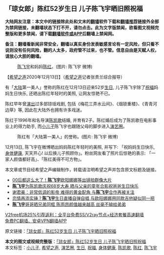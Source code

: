  <h2>「琼女郎」陈红52岁生日 儿子陈飞宇晒旧照祝福</h2> <p class="notice"><b>大陆网友注意：本文中的链接除此处和文末的<a href="https://github.com/bannedbook/fanqiang" >翻墙</a>软件下载和<a href="https://github.com/killgcd/justmysocks/blob/master/README.md">翻墙推荐</a>链接外全部为禁网链接，未翻墙状态下打不开，请勿点击。此为文字版禁闻，欲看图文视频完整版和更多禁闻，请下载<a href="https://github.com/bannedbook/fanqiang">翻墙软件或APP</a>后翻墙上禁闻网。</p><p>备注：翻墙看新闻非常安全，翻墙以真实身份发表敏感言论有一定风险，但只看不说则没有任何风险，翻的人太多，政府管不过来，也不管。信息自由是天赋人权，请放心大胆的翻墙。</b></p>  <div class="entry"> <figure><figcaption><a href="https://www.bannedbook.org/bnews/tag/%E9%99%88%E9%A3%9E%E5%AE%87/" class="st_tag internal_tag" rel="tag" title="标签 陈飞宇 下的日志">陈飞宇</a>和妈妈<a href="https://www.bannedbook.org/bnews/tag/%e9%99%88%e7%ba%a2/" class="st_tag internal_tag" rel="tag" title="标签 陈红 下的日志">陈红</a>。(图片: 陈飞宇 微博)</figcaption></figure> <p>【<span class='wp_keywordlink_affiliate'><a href="https://www.soundofhope.org" title="希望之声" target="_blank">希望之声</a></span>2020年12月13日】（<a href="https://www.bannedbook.org/bnews/tag/%e5%b8%8c%e6%9c%9b%e4%b9%8b%e5%a3%b0/" class="st_tag internal_tag" rel="tag" title="标签 希望之声 下的日志">希望之声</a>记者张贵兰综合报导）</p> <p>有「<span class='wp_keywordlink_affiliate'><a href="https://www.bannedbook.org/" title="大陆" target="_blank">大陆</a></span>第一美人」誉称的陈红在12月13日迎来52岁<a href="https://www.bannedbook.org/bnews/tag/%E7%94%9F%E6%97%A5/" class="st_tag internal_tag" rel="tag" title="标签 生日 下的日志">生日</a>, 儿子陈飞宇除了<a href="https://www.bannedbook.org/bnews/tag/%E7%A5%9D%E7%A6%8F/" class="st_tag internal_tag" rel="tag" title="标签 祝福 下的日志">祝福</a>妈妈生日快乐, 还晒出陈红年轻时的美照, 让网友惊艳不已。</p>  <p>陈红早年曾<span class='wp_keywordlink_affiliate'><a href="https://zh-cn.shenyunperformingarts.org/" title="演出" target="_blank">演出</a></span>过多部琼瑶戏剧, 包括《梅花三弄水云间》、《烟锁重楼》、《青青河边草》等, 因此在大陆外也拥有许多戏迷。</p> <p>陈红于1996年和名导演<a href="https://www.bannedbook.org/bnews/tag/%e9%99%88%e5%87%af%e6%ad%8c/" class="st_tag internal_tag" rel="tag" title="标签 陈凯歌 下的日志">陈凯歌</a>结婚, 并育有2子。陈红婚后成为了陈凯歌在电影事业上的得力助手, 而<a href="https://www.bannedbook.org/bnews/tag/%E5%B0%8F%E5%84%BF%E5%AD%90/" class="st_tag internal_tag" rel="tag" title="标签 小儿子 下的日志">小儿子</a>陈飞宇也跟随父母的脚步进入<a href="https://www.bannedbook.org/bnews/tag/%e6%bc%94%e8%89%ba%e5%9c%88/" class="st_tag internal_tag" rel="tag" title="标签 演艺圈 下的日志">演艺圈</a>。</p>  <figure><figcaption>陈红有「大陆第一美人」的誉称。(图片: 陈飞宇 微博)</figcaption></figure> <p>12月13日, 陈飞宇在微博晒出妈妈陈红年轻时的美照, 并写下: 「祝妈妈生日快乐, <a href="https://www.bannedbook.org/bnews/tag/%E8%BA%AB%E4%BD%93%E5%81%A5%E5%BA%B7/" class="st_tag internal_tag" rel="tag" title="标签 身体健康 下的日志">身体健康</a>, 天天开心! 以后换儿子照顾你」。粉丝网友看了照片后惊艳的表示: 「一家人颜值都好高」、「陈红美得不可方物」。   </p> <p>本文章或节目经希望之声编辑制作，转载请注明希望之声并包含原文标题及链接。</p>  <ul class='op-related-articles' title='相关阅读'> <li><a href='https://www.bannedbook.org/bnews/yule/20200916/1397235.html' target='_blank'>00后都这么大了！<b>陈飞宇</b>欧阳娜娜等出镜拍群像大片</a></li> <li><a href='https://www.bannedbook.org/bnews/yule/20200813/1379385.html' target='_blank'><b>陈飞宇</b>为陈凯歌庆祝68岁大寿 晒与父亲的童年合影祝爸爸生日快乐</a></li> <li><a href='https://www.bannedbook.org/bnews/yule/20200425/1318816.html' target='_blank'>谢君豪：非常低调的影帝 难得的黄金配角 与<b>陈飞宇</b>合作再被关注</a></li> <li><a href='https://www.bannedbook.org/bnews/yule/20200412/1310776.html' target='_blank'>恋情再添实锤？<b>陈飞宇</b>生日直播自弹自唱 与欧阳娜娜用同款吉他疑似同一把</a></li> <li><a href='https://www.bannedbook.org/bnews/yule/20200119/1261201.html' target='_blank'><b>陈飞宇</b>哥哥晒兄弟同框 陈雨昂颜值越来越高 丝毫不输给弟弟</a></li> </ul> <p class="texttj"> <a href="https://www.bannedbook.org/forum23/topic22702.html" target="_blank">V2free机场25%引荐返利：全平台免费SS/V2ray节点+经济套餐高速翻墙</a><br/> <a href="https://github.com/bannedbook/fanqiang/wiki/%E7%A6%81%E9%97%BB%E7%BD%91%E5%AE%89%E5%8D%93%E7%BF%BB%E5%A2%99%E6%96%B0%E9%97%BBAPP" target="_blank">免费PC翻墙、安卓VPN翻墙APP</a></p><p>原文链接：<a class="src_link"  href="https://www.soundofhope.org/post/453313" target="_blank">「琼女郎」陈红52岁生日 儿子陈飞宇晒旧照祝福</a></p><a name='sharetosocial'></a>       <div><b>本文的图文或视频完整版</b>：<a href='https://www.bannedbook.org/bnews/comments/20201214/1447388.html'>「琼女郎」陈红52岁生日 儿子陈飞宇晒旧照祝福</a></div>  </div><!--END ENTRY--> <div class="postfooter"> <div>本文标签：<a href="https://www.bannedbook.org/bnews/tag/%E5%B0%8F%E5%84%BF%E5%AD%90/" rel="tag">小儿子</a>, <a href="https://www.bannedbook.org/bnews/tag/%e5%b8%8c%e6%9c%9b%e4%b9%8b%e5%a3%b0/" rel="tag">希望之声</a>, <a href="https://www.bannedbook.org/bnews/tag/%e6%bc%94%e8%89%ba%e5%9c%88/" rel="tag">演艺圈</a>, <a href="https://www.bannedbook.org/bnews/tag/%E7%94%9F%E6%97%A5/" rel="tag">生日</a>, <a href="https://www.bannedbook.org/bnews/tag/%E7%A5%9D%E7%A6%8F/" rel="tag">祝福</a>, <a href="https://www.bannedbook.org/bnews/tag/%E8%BA%AB%E4%BD%93%E5%81%A5%E5%BA%B7/" rel="tag">身体健康</a>, <a href="https://www.bannedbook.org/bnews/tag/%e9%99%88%e5%87%af%e6%ad%8c/" rel="tag">陈凯歌</a>, <a href="https://www.bannedbook.org/bnews/tag/%e9%99%88%e7%ba%a2/" rel="tag">陈红</a>, <a href="https://www.bannedbook.org/bnews/tag/%E9%99%88%E9%A3%9E%E5%AE%87/" rel="tag">陈飞宇</a></div>  </div><!--END POSTFOOTER--> 